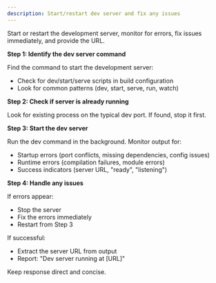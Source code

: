 ```yaml
---
description: Start/restart dev server and fix any issues
---
```


Start or restart the development server, monitor for errors, fix issues immediately, and provide the URL.

**Step 1: Identify the dev server command**

Find the command to start the development server:
- Check for dev/start/serve scripts in build configuration
- Look for common patterns (dev, start, serve, run, watch)

**Step 2: Check if server is already running**

Look for existing process on the typical dev port. If found, stop it first.

**Step 3: Start the dev server**

Run the dev command in the background. Monitor output for:
- Startup errors (port conflicts, missing dependencies, config issues)
- Runtime errors (compilation failures, module errors)
- Success indicators (server URL, "ready", "listening")

**Step 4: Handle any issues**

If errors appear:
- Stop the server
- Fix the errors immediately
- Restart from Step 3

If successful:
- Extract the server URL from output
- Report: "Dev server running at [URL]"

Keep response direct and concise.
